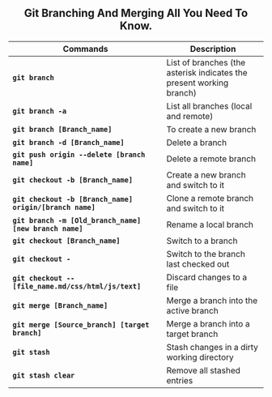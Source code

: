 ## <h2 align="center">Git Branching And Merging All You Need To Know.  </h2>

| Commands | Description |
| ------- | ----------- |
| **`git branch`** | List of branches (the asterisk indicates the present working branch) |
| **`git branch -a`** | List all branches (local and remote) |
| **`git branch [Branch_name]`** | To create a new branch |
| **`git branch -d [Branch_name]`** | Delete a branch |
| **`git push origin --delete [branch name]`** | Delete a remote branch |
| **`git checkout -b [Branch_name]`** | Create a new branch and switch to it |
| **`git checkout -b [Branch_name] origin/[branch name]`** | Clone a remote branch and switch to it |
| **`git branch -m [Old_branch_name] [new branch name]`** | Rename a local branch |
| **`git checkout [Branch_name]`** | Switch to a branch |
| **`git checkout -`** | Switch to the branch last checked out |
| **`git checkout -- [file_name.md/css/html/js/text]`** | Discard changes to a file |
| **`git merge [Branch_name]`** | Merge a branch into the active branch |
| **`git merge [Source_branch] [target branch]`** | Merge a branch into a target branch |
| **`git stash`** | Stash changes in a dirty working directory |
| **`git stash clear`** | Remove all stashed entries |